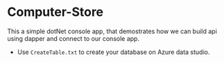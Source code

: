 # Computer-Store

This a simple dotNet console app, that demostrates how we can build api using dapper and connect to our console app.

- Use `CreateTable.txt` to create your database on Azure data studio.

